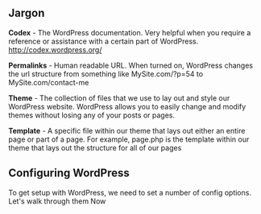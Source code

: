 ## Jargon
**Codex** - The WordPress documentation. Very helpful when you require a reference or assistance with a certain part of WordPress. http://codex.wordpress.org/

**Permalinks** - Human readable URL. When turned on, WordPress changes the url structure from something like MySite.com/?p=54 to MySite.com/contact-me

**Theme** - The collection of files that we use to lay out and style our WordPress website. WordPress allows you to easily change and modify themes without losing any of your posts or pages.

**Template** - A specific file within our theme that lays out either an entire page or part of a page. For example, page.php is the template within our theme that lays out the structure for all of our pages

## Configuring WordPress

To get setup with WordPress, we need to set a number of config options. Let's walk through them Now